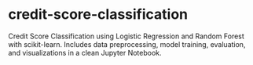 # credit-score-classification
Credit Score Classification using Logistic Regression and Random Forest with scikit-learn. Includes data preprocessing, model training, evaluation, and visualizations in a clean Jupyter Notebook.
